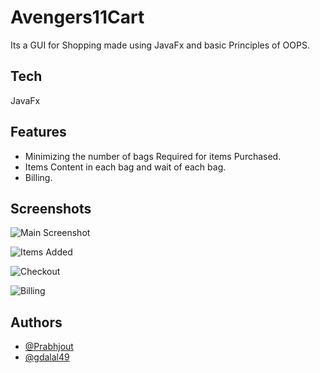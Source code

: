 
# Avengers11Cart

Its a GUI for Shopping made using JavaFx and basic Principles of OOPS.


## Tech

JavaFx


## Features

- Minimizing the number of bags Required for items Purchased.
- Items Content in each bag and wait of each bag.
- Billing.

## Screenshots

![Main Screenshot](https://drive.google.com/file/d/1exrxPYTWC5x5HOd0SciGZ7I59FOOoN44/view?usp=sharing)

![Items Added](https://drive.google.com/file/d/14sXzE1vgZTGoWVQVLaS8CZUXet9l4Zmz/view?usp=sharing)

![Checkout](https://drive.google.com/file/d/1mcaqMQLK71Ibnuo7vCEFPlmzFcNeuH1H/view?usp=sharing)

![Billing](https://drive.google.com/file/d/11GtuJzY7KjW6swC9QBKlVjt100_Vw55G/view?usp=sharing)

## Authors

- [@Prabhjout](https://github.com/Prabhjout)
- [@gdalal49](https://github.com/gdalal49)

